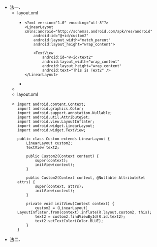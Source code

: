 - 法一、
	- layout.xml
		- ```
		  <?xml version="1.0" encoding="utf-8"?>
		  <LinearLayout xmlns:android="http://schemas.android.com/apk/res/android"
		      android:id="@+id/custom2"
		      android:layout_width="match_parent"
		      android:layout_height="wrap_content">
		  
		      <TextView
		          android:id="@+id/text2"
		          android:layout_width="wrap_content"
		          android:layout_height="wrap_content"
		          android:text="This is Text2" />
		  </LinearLayout>
		  
		  ```
		-
	-
	- layout.xml
	- ```
	  import android.content.Context;
	  import android.graphics.Color;
	  import android.support.annotation.Nullable;
	  import android.util.AttributeSet;
	  import android.view.LayoutInflater;
	  import android.widget.LinearLayout;
	  import android.widget.TextView;
	  
	  public class Custom extends LinearLayout {
	      LinearLayout custom2;
	      TextView text2;
	  
	      public Custom2(Context context) {
	          super(context);
	          initView(context);
	      }
	  
	      public Custom2(Context context, @Nullable AttributeSet attrs) {
	          super(context, attrs);
	          initView(context);
	      }
	  
	      private void initView(Context context) {
	          custom2 = (LinearLayout) LayoutInflater.from(context).inflate(R.layout.custom2, this);
	          text2 = custom2.findViewById(R.id.text2);
	          text2.setTextColor(Color.BLUE);
	      }
	  }
	  ```
- 法二、